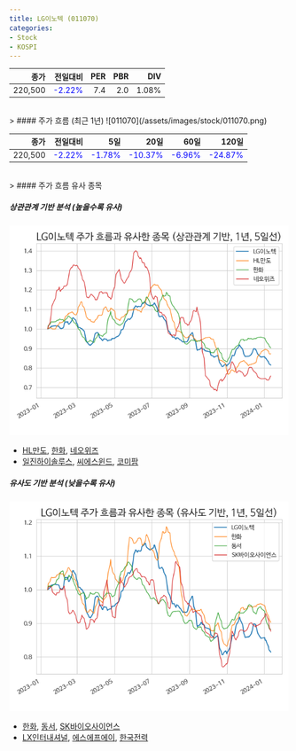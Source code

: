 ```yaml
---
title: LG이노텍 (011070)
categories:
- Stock
- KOSPI
---
```


|종가|전일대비|PER|PBR|DIV|
|---:|-------:|--:|--:|--:|
|220,500|<span style="color: blue">-2.22%</span>|7.4|2.0|1.08%|

<!-- more -->
<br>
> #### 주가 흐름 (최근 1년)
![011070](/assets/images/stock/011070.png)

|종가|전일대비|5일|20일|60일|120일|
|---:|-------:|--:|---:|---:|----:|
|220,500|<span style="color: blue">-2.22%</span>|<span style="color: blue">-1.78%</span>|<span style="color: blue">-10.37%</span>|<span style="color: blue">-6.96%</span>|<span style="color: blue">-24.87%</span>|

<br>
> #### 주가 흐름 유사 종목

##### 상관관계 기반 분석 (높을수록 유사)
![011070](/assets/images/stock/011070_corr.png)
- [HL만도](/204320/), [한화](/000880/), [네오위즈](/095660/)
- [일진하이솔루스](/271940/), [씨에스윈드](/112610/), [코미팜](/041960/)

##### 유사도 기반 분석 (낮을수록 유사)	
![011070](/assets/images/stock/011070_sim.png)
- [한화](/000880/), [동서](/026960/), [SK바이오사이언스](/302440/)
- [LX인터내셔널](/001120/), [에스에프에이](/056190/), [한국전력](/015760/)